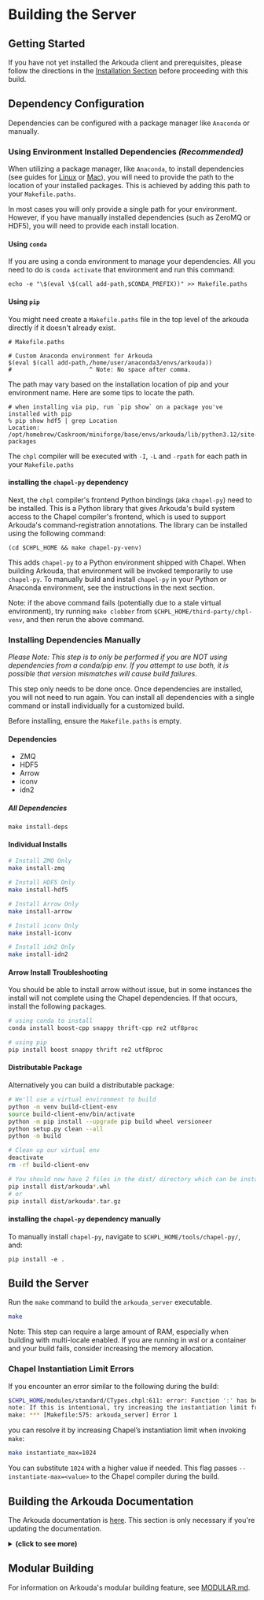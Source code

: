 # Building the Server

## Getting Started

If you have not yet installed the Arkouda client and prerequisites, please follow the directions in the [Installation Section](install_menu.rst) before proceeding with this build.

## Dependency Configuration

Dependencies can be configured with a package manager like `Anaconda` or manually.

### Using Environment Installed Dependencies *(Recommended)*

When utilizing a package manager, like `Anaconda`, to install dependencies (see guides for [Linux](LINUX_INSTALL.md) or [Mac](MAC_INSTALL.md)), you will need to provide
the path to the location of your installed packages. This is achieved by adding this path to your `Makefile.paths`.

In most cases you will only provide a single path for your environment.
However, if you have manually installed dependencies (such as ZeroMQ or HDF5), you will need to provide each install location.

#### Using `conda`

If you are using a conda environment to manage your dependencies. All you need to do is `conda activate` that
environment and run this command:
```commandline
echo -e "\$(eval \$(call add-path,$CONDA_PREFIX))" >> Makefile.paths
```

#### Using `pip`

You might need create a `Makefile.paths` file in the top level of the arkouda directly if it doesn't already exist.

```make
# Makefile.paths

# Custom Anaconda environment for Arkouda
$(eval $(call add-path,/home/user/anaconda3/envs/arkouda))
#                      ^ Note: No space after comma.
```

The path may vary based on the installation location of pip and your environment name.
Here are some tips to locate the path.

```commandline
# when installing via pip, run `pip show` on a package you've installed with pip
% pip show hdf5 | grep Location
Location: /opt/homebrew/Caskroom/miniforge/base/envs/arkouda/lib/python3.12/site-packages
```

The `chpl` compiler will be executed with `-I`, `-L` and `-rpath` for each path in your `Makefile.paths`

#### installing the `chapel-py` dependency

Next, the `chpl` compiler's frontend Python bindings (aka `chapel-py`) need to be installed. This is a Python library that gives Arkouda's build system access to the Chapel compiler's frontend, which is used to support Arkouda's command-registration annotations. The library can be installed using the following command:

```
(cd $CHPL_HOME && make chapel-py-venv)
```

This adds `chapel-py` to a Python environment shipped with Chapel. When building Arkouda, that environment will be invoked temporarily to use `chapel-py`. To manually build and install `chapel-py` in your Python or Anaconda environment, see the instructions in the next section.

Note: if the above command fails (potentially due to a stale virtual environment), try running `make clobber` from `$CHPL_HOME/third-party/chpl-venv`, and then rerun the above command.

### Installing Dependencies Manually

*Please Note: This step is to only be performed if you are NOT using dependencies from a conda/pip env. If you attempt to use both, it is possible that version mismatches will cause build failures*.

This step only needs to be done once. Once dependencies are installed, you will not need to run again. You can install all dependencies with a single command or install individually for a customized build.

Before installing, ensure the `Makefile.paths` is empty.

#### Dependencies

- ZMQ
- HDF5
- Arrow
- iconv
- idn2

##### All Dependencies 

`make install-deps`

#### Individual Installs

```bash
# Install ZMQ Only
make install-zmq

# Install HDF5 Only
make install-hdf5

# Install Arrow Only
make install-arrow

# Install iconv Only
make install-iconv

# Install idn2 Only
make install-idn2
```

#### Arrow Install Troubleshooting

You should be able to install arrow without issue, but in some instances the install will not complete using the Chapel dependencies. If that occurs, install the following packages.

```bash
# using conda to install
conda install boost-cpp snappy thrift-cpp re2 utf8proc

# using pip
pip install boost snappy thrift re2 utf8proc
```

#### Distributable Package

Alternatively you can build a distributable package:

```bash
# We'll use a virtual environment to build
python -m venv build-client-env
source build-client-env/bin/activate
python -m pip install --upgrade pip build wheel versioneer
python setup.py clean --all
python -m build

# Clean up our virtual env
deactivate
rm -rf build-client-env

# You should now have 2 files in the dist/ directory which can be installed via pip
pip install dist/arkouda*.whl
# or
pip install dist/arkouda*.tar.gz
```

#### installing the `chapel-py` dependency manually

To manually install `chapel-py`, navigate to `$CHPL_HOME/tools/chapel-py/`, and:

```
pip install -e .
```

## Build the Server

Run the `make` command to build the `arkouda_server` executable.

```bash
make
```

Note:
This step can require a large amount of RAM, especially when building with multi-locale enabled.
If you are running in wsl or a container and your build fails, consider increasing the memory allocation. 

### Chapel Instantiation Limit Errors

If you encounter an error similar to the following during the build:

```bash
$CHPL_HOME/modules/standard/CTypes.chpl:611: error: Function ':' has been instantiated too many times
note: If this is intentional, try increasing the instantiation limit from 512
make: *** [Makefile:575: arkouda_server] Error 1
```

you can resolve it by increasing Chapel’s instantiation limit when invoking `make`:

```bash
make instantiate_max=1024
```

You can substitute `1024` with a higher value if needed.
This flag passes `--instantiate-max=<value>` to the Chapel compiler during the build.

## Building the Arkouda Documentation
The Arkouda documentation is [here](https://bears-r-us.github.io/arkouda/). This section is only necessary
if you're updating the documentation.

<details>
<summary><b>(click to see more)</b></summary>

First ensure that all Python doc dependencies including sphinx and sphinx extensions have been installed as detailed 
above. 

_Important: if Chapel was built locally, you will first need to  ```make chpldoc``` to build the server docs_

The commands to install `chpldoc` are: 
```bash
cd $CHPL_HOME
make chpldoc
```

Now that all doc generation dependencies for both Python and Chapel have been installed, there are three make targets for 
generating docs:

```bash
# make doc-python generates the Python docs only
make doc-python

# make doc-server generates the Chapel docs only
make doc-server

# make doc generates both Python and Chapel documentation
make doc
```

The Python docs are written out to the `arkouda/docs` directory while the Chapel docs are exported to the `arkouda/docs/server` directory.

```bash
arkouda/docs/ # Python frontend documentation
arkouda/docs/server # Chapel backend server documentation 
```

To view the Arkouda documentation locally, type the following url into the browser of choice:
 `file:///path/to/arkouda/docs/index.html`, substituting the appropriate path for the Arkouda directory configuration.

The `make doc` target detailed above prepares the Arkouda Python and Chapel docs for hosting both locally and on ghpages.

There are three easy steps to hosting Arkouda docs on Github Pages. First, the Arkouda docs generated via `make doc` 
are pushed to the Arkouda or Arkouda fork _master branch_. Next, navigate to the Github project home and click the 
"Settings" tab. Finally, scroll down to the Github Pages section and select the "master branch docs/ folder" source
option. The Github Pages docs url will be displayed once the source option is selected. Click on the link and the
Arkouda documentation homepage will be displayed.

</details>

## Modular Building

For information on Arkouda's modular building feature, see [MODULAR.md](MODULAR.md).
